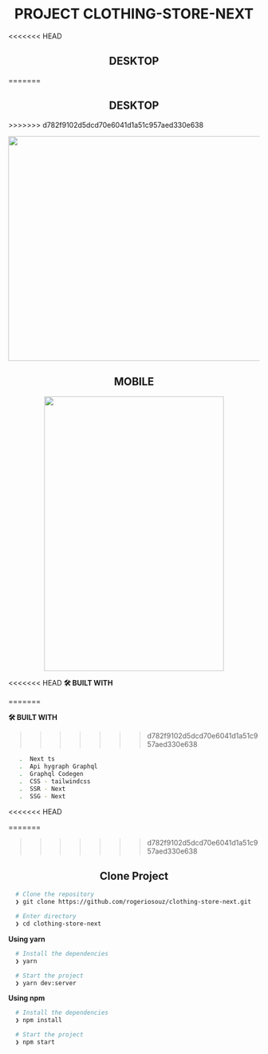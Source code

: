 <h1 align="center">PROJECT CLOTHING-STORE-NEXT</h1>
<<<<<<< HEAD

<h2 align="center">DESKTOP</h2>

<div>
=======

<h2 align="center">DESKTOP</h2>

<div> 
>>>>>>> d782f9102d5dcd70e6041d1a51c957aed330e638

<p align="center">
 <img width="800"  height="450" src="https://user-images.githubusercontent.com/76504596/183800143-b33bb517-74c6-4838-ae71-83fd7a154474.png"> 
</p>

<div></div>
 
 
<h2 align="center">MOBILE</h2>

<p align="center">
  <img width="360"  height="550" src="https://user-images.githubusercontent.com/76504596/183801691-1b0de0b0-adf9-4fd2-9c9c-66715b3fc007.png">
</p>

<<<<<<< HEAD
**🛠️ BUILT WITH**

=======

**🛠️ BUILT WITH**
>>>>>>> d782f9102d5dcd70e6041d1a51c957aed330e638
```bash
   .  Next ts
   .  Api hygraph Graphql
   .  Graphql Codegen
   .  CSS - tailwindcss
   .  SSR - Next
   .  SSG - Next
```
<<<<<<< HEAD

=======
>>>>>>> d782f9102d5dcd70e6041d1a51c957aed330e638
<h2 align="center">Clone Project</h2>

```bash
  # Clone the repository
  ❯ git clone https://github.com/rogeriosouz/clothing-store-next.git

  # Enter directory
  ❯ cd clothing-store-next
```

**Using yarn**

```bash
  # Install the dependencies
  ❯ yarn

  # Start the project
  ❯ yarn dev:server
```

**Using npm**

```bash
  # Install the dependencies
  ❯ npm install

  # Start the project
  ❯ npm start
```
